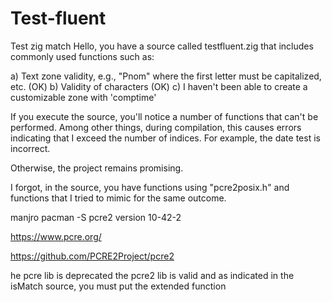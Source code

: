 # Test-fluent
Test zig match 
Hello, you have a source called testfluent.zig that includes commonly used functions such as:

a) Text zone validity, e.g., "Pnom" where the first letter must be capitalized, etc. (OK)
b) Validity of characters (OK)
c) I haven't been able to create a customizable zone with 'comptime'

If you execute the source, you'll notice a number of functions that can't be performed. Among other things, during compilation, this causes errors indicating that I exceed the number of indices. For example, the date test is incorrect.

Otherwise, the project remains promising.


I forgot, in the source, you have functions using "pcre2posix.h" and functions that I tried to mimic for the same outcome.



manjro pacman -S pcre2 version 10-42-2

https://www.pcre.org/

https://github.com/PCRE2Project/pcre2

he pcre lib is deprecated
the pcre2 lib is valid and as indicated in the isMatch source, you must put the extended function